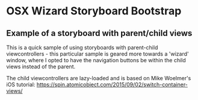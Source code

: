 # OSX Wizard Storyboard Bootstrap
## Example of a storyboard with parent/child views

This is a quick sample of using storyboards with parent-child viewcontrollers - this particular sample is geared more towards a 'wizard' window, where I opted to have the navigation buttons be within the child views instead of the parent. 

The child viewcontrollers are lazy-loaded and is based on Mike Woelmer's iOS tutorial:
https://spin.atomicobject.com/2015/09/02/switch-container-views/

